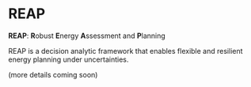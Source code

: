# REAP
**REAP**: **R**obust **E**nergy **A**ssessment and **P**lanning

REAP is a decision analytic framework that enables flexible and resilient energy planning under uncertainties. 

(more details coming soon)
